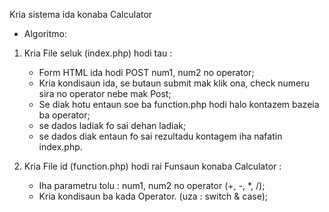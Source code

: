 Kria sistema ida konaba Calculator

- Algoritmo:

1. Kria File seluk (index.php) hodi tau :
    - Form HTML ida hodi POST num1, num2 no operator;
    - Kria kondisaun ida, se butaun submit mak klik ona, check numeru sira no operator nebe mak Post;
    - Se diak hotu entaun soe ba function.php hodi halo kontazem bazeia ba operator;
    - se dados ladiak fo sai dehan ladiak;
    - se dados diak entaun fo sai rezultadu kontagem iha nafatin index.php.

2. Kria File id (function.php) hodi rai Funsaun konaba Calculator :
    - Iha parametru tolu : num1, num2 no operator (+, -, *, /);
    - Kria kondisaun ba kada Operator. (uza : switch & case);


